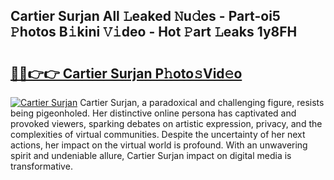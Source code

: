 ## Cartier Surjan All 𝙻eaked 𝙽u𝚍es - Part-oi5 𝙿hotos B𝚒kini 𝚅𝚒deo - Hot 𝙿art 𝙻eaks 1y8FH

# <h2><a href="http://ld0t6l3.urlbe.top/?page=Cartier+Surjan">🔗🔗👉👉 Cartier Surjan P𝚑oto𝚜Vid𝚎o</a></h2>

[![Cartier Surjan](https://i.imgur.com/eBuTRDB.gif)](http://ld0t6l3.urlbe.top/?page=Cartier+Surjan)
Cartier Surjan, a paradoxical and challenging figure, resists being pigeonholed. Her distinctive online persona has captivated and provoked viewers, sparking debates on artistic expression, privacy, and the complexities of virtual communities. Despite the uncertainty of her next actions, her impact on the virtual world is profound. With an unwavering spirit and undeniable allure, Cartier Surjan impact on digital media is transformative.
